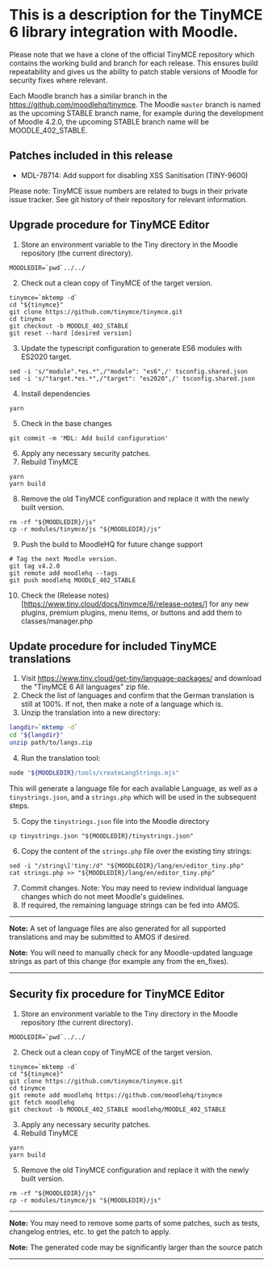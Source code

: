 # This is a description for the TinyMCE 6 library integration with Moodle.

Please note that we have a clone of the official TinyMCE repository which contains the working build and branch for each release. This ensures build repeatability and gives us the ability to patch stable versions of Moodle for security fixes where relevant.

Each Moodle branch has a similar branch in the https://github.com/moodlehq/tinymce.
The Moodle `master` branch is named as the upcoming STABLE branch name, for example during the development of Moodle 4.2.0, the upcoming STABLE branch name will be MOODLE_402_STABLE.

## Patches included in this release

- MDL-78714: Add support for disabling XSS Sanitisation (TINY-9600)

Please note: TinyMCE issue numbers are related to bugs in their private issue
tracker. See git history of their repository for relevant information.

## Upgrade procedure for TinyMCE Editor

1. Store an environment variable to the Tiny directory in the Moodle repository (the current directory).

 ```
MOODLEDIR=`pwd`../../
 ```

2. Check out a clean copy of TinyMCE of the target version.

 ```
tinymce=`mktemp -d`
cd "${tinymce}"
git clone https://github.com/tinymce/tinymce.git
cd tinymce
git checkout -b MOODLE_402_STABLE
git reset --hard [desired version]
 ```

3. Update the typescript configuration to generate ES6 modules with ES2020 target.

 ```
sed -i 's/"module".*es.*",/"module": "es6",/' tsconfig.shared.json
sed -i 's/"target.*es.*",/"target": "es2020",/' tsconfig.shared.json
 ```

4. Install dependencies

 ```
yarn
 ```

5. Check in the base changes

 ```
git commit -m 'MDL: Add build configuration'
 ```

6. Apply any necessary security patches.
7. Rebuild TinyMCE

 ```
yarn
yarn build
 ```

8. Remove the old TinyMCE configuration and replace it with the newly built version.

 ```
rm -rf "${MOODLEDIR}/js"
cp -r modules/tinymce/js "${MOODLEDIR}/js"
 ```

9. Push the build to MoodleHQ for future change support

 ```
# Tag the next Moodle version.
git tag v4.2.0
git remote add moodlehq --tags
git push moodlehq MOODLE_402_STABLE
 ```

10. Check the (Release notes)[https://www.tiny.cloud/docs/tinymce/6/release-notes/] for any new plugins, premium plugins, menu items, or buttons and add them to classes/manager.php

## Update procedure for included TinyMCE translations

1. Visit https://www.tiny.cloud/get-tiny/language-packages/ and download the "TinyMCE 6 All languages" zip file.
2. Check the list of languages and confirm that the German translation is still at 100%. If not, then make a note of a language which is.
3. Unzip the translation into a new directory:

 ```bash
langdir=`mktemp -d`
cd "${langdir}"
unzip path/to/langs.zip
 ```

4. Run the translation tool:

 ```bash
node "${MOODLEDIR}/tools/createLangStrings.mjs"
 ```

 This will generate a language file for each available Language, as well as a `tinystrings.json`, and a `strings.php` which will be used in the subsequent steps.

5. Copy the `tinystrings.json` file into the Moodle directory

 ```
cp tinystrings.json "${MOODLEDIR}/tinystrings.json"
 ```

6. Copy the content of the `strings.php` file over the existing tiny strings:

 ```
sed -i "/string\['tiny:/d" "${MOODLEDIR}/lang/en/editor_tiny.php"
cat strings.php >> "${MOODLEDIR}/lang/en/editor_tiny.php"
 ```

7. Commit changes. Note: You may need to review individual language changes which do not meet Moodle's guidelines.
8. If required, the remaining language strings can be fed into AMOS.

---

**Note:** A set of language files are also generated for all supported translations and may be submitted to AMOS if desired.

**Note:** You will need to manually check for any Moodle-updated language strings as part of this change (for example any from the en_fixes).

---

## Security fix procedure for TinyMCE Editor

1. Store an environment variable to the Tiny directory in the Moodle repository (the current directory).

 ```
MOODLEDIR=`pwd`../../
 ```

2. Check out a clean copy of TinyMCE of the target version.

 ```
tinymce=`mktemp -d`
cd "${tinymce}"
git clone https://github.com/tinymce/tinymce.git
cd tinymce
git remote add moodlehq https://github.com/moodlehq/tinymce
git fetch moodlehq
git checkout -b MOODLE_402_STABLE moodlehq/MOODLE_402_STABLE
 ```

3. Apply any necessary security patches.
4. Rebuild TinyMCE

 ```
yarn
yarn build
 ```

5. Remove the old TinyMCE configuration and replace it with the newly built version.

 ```
rm -rf "${MOODLEDIR}/js"
cp -r modules/tinymce/js "${MOODLEDIR}/js"
 ```

---

**Note:** You may need to remove some parts of some patches, such as tests, changelog entries, etc. to get the patch to apply.

**Note:** The generated code may be significantly larger than the source patch

---

